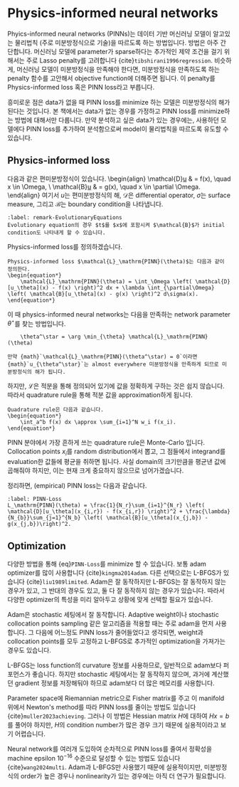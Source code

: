 # Physics-informed neural networks
Phyics-informed neural networks (PINNs)는 데이터 기반 머신러닝 모델이 알고있는 물리법칙 (주로 미분방정식으로 기술)을 따르도록 하는 방법입니다.
방법은 아주 간단합니다.
머신러닝 모델에 parameter가 sparse하다는 추가적인 제약 조건을 걸기 위해서는 주로 Lasso penalty를 고려합니다 {cite}`tibshirani1996regression`.
비슷하게, 머신러닝 모델이 미분방정식을 만족해야 한다면, 미분방정식을 만족하도록 하는 penalty 함수를 고안해서 objective function에 더해주면 됩니다.
이 penalty를 Physics-informed loss 혹은 PINN loss라고 부릅니다.

흥미로운 점은 data가 없을 때 PINN loss를 minimize 하는 모델은 미분방정식의 해가 된다는 것입니다.
본 책에서는 data가 없는 경우를 가정하고 PINN loss를 minimize하는 방법에 대해서만 다룹니다.
만약 분석하고 싶은 data가 있는 경우에는, 사용하던 모델에다 PINN loss를 추가하여 분석함으로써 model이 물리법칙을 따르도록 유도할 수 있습니다.


## Physics-informed loss
다음과 같은 편미분방정식이 있습니다.
\begin{align}
    \mathcal{D}[u](x) & = f(x), \quad x \in \Omega, \\
    \mathcal{B}[u](x) & = g(x), \quad x \in \partial \Omega.
\end{align}
여기서 $u$는 편미분방정식의 해,
$\mathcal{D}$은 differential operator,
$\sigma$는 surface measure,
그리고 $\mathcal{B}$는 boundary condition을 나타냅니다.
```{prf:remark}
:label: remark-EvolutionaryEquations
Evolutionary equation의 경우 $t$를 $x$에 포함시켜 $\mathcal{B}$가 initial condition도 나타내게 할 수 있습니다.
```

Physics-informed loss를 정의하겠습니다.
```{prf:definition}
Physics-informed loss $\mathcal{L}_\mathrm{PINN}(\theta)$는 다음과 같이 정의한다.
\begin{equation*}
    \mathcal{L}_\mathrm{PINN}(\theta) = \int_\Omega \left( \mathcal{D}[u_\theta](x) - f(x) \right)^2 dx + \lambda \int_{\partial\Omega} \left( \mathcal{B}[u_\theta](x) - g(x) \right)^2 d\sigma(x).
\end{equation*}
```

이 때 physics-informed neural networks는 다음을 만족하는 network parameter $\theta^\star$를 찾는 방법입니다.
```{math}
    \theta^\star = \arg \min_{\theta} \mathcal{L}_\mathrm{PINN}(\theta)
```

```{prf:remark}
만약 {math}`\mathcal{L}_\mathrm{PINN}(\theta^\star) = 0`이라면 {math}`u_{\theta^\star}`는 almost everywhere 미분방정식을 만족하게 되므로 미분방정식의 해가 됩니다.
```

하지만, $\mathcal{L}$은 적분을 통해 정의되어 있기에 값을 정확하게 구하는 것은 쉽지 않습니다.
따라서 quadrature rule을 통해 적분 값을 approximation하게 됩니다.
```{prf:definition}
Quadrature rule은 다음과 같습니다.
\begin{equation*}
    \int_a^b f(x) dx \approx \sum_{i=1}^N w_i f(x_i).
\end{equation*}
```
PINN 분야에서 가장 흔하게 쓰는 quadrature rule은 Monte-Carlo 입니다.
Collocation points $x_i$를 random distribution에서 뽑고, 그 점들에서 integrand를 evaluation한 값들에 평균을 취하면 됩니다.
사실 domain의 크기만큼을 평균낸 값에 곱해줘야 하지만, 이는 현재 크게 중요하지 않으므로 넘어가겠습니다.

정리하면, (empirical) PINN loss는 다음과 같습니다.
```{math}
:label: PINN-Loss
L_\mathrm{PINN}(\theta) = \frac{1}{N_r}\sum_{i=1}^{N_r} \left( \mathcal{D}[u_\theta](x_{i,r}) - f(x_{i,r}) \right)^2 + \frac{\lambda}{N_{b}}\sum_{j=1}^{N_b} \left( \mathcal{B}[u_\theta](x_{j,b}) - g(x_{j,b})\right)^2.
```

## Optimization
다양한 방법을 통해 {eq}`PINN-Loss`를 minimize 할 수 있습니다.
보통 adam optimizer를 많이 사용합니다 {cite}`kingma2014adam`.
다른 선택으로는 L-BFGS가 있습니다 {cite}`liu1989limited`.
Adam은 잘 동작하지만 L-BFGS는 잘 동작하지 않는 경우가 있고, 그 반대의 경우도 있고, 둘 다 잘 동작하지 않는 경우가 있습니다.
따라서 다양한 optimizer의 특성을 미리 알아두고 상황에 맞게 선택할 필요가 있습니다.

Adam은 stochastic 세팅에서 잘 동작합니다.
Adaptive weight이나 stochastic collocation points sampling 같은 알고리즘을 적용할 때는 주로 adam을 먼저 사용합니다.
그 다음에 어느정도 PINN loss가 줄어들었다고 생각되면, weight과 collocation points를 모두 고정하고 L-BFGS로 추가적인 optimization을 가져가는 경우도 있습니다.

L-BFGS는 loss function의 curvature 정보를 사용하므로, 일반적으로 adam보다 퍼포먼스가 좋습니다.
하지만 stochastic 세팅에서는 잘 동작하지 않으며, 과거에 계산했던 gradient 정보를 저장해둬야 하므로 adam보다 더 많은 메모리를 사용합니다.

Parameter space에 Riemannian metric으로 Fisher matrix를 주고 이 manifold 위에서 Newton's method를 따라 PINN loss를 줄이는 방법도 있습니다 {cite}`muller2023achieving`.
그러나 이 방법은 Hessian matrix $H$에 대하여 $Hx=b$를 풀어야 하지만, $H$의 condition number가 많은 경우 크기 때문에 실용적이라고 보기 어렵습니다.

Neural network를 여러개 도입하여 순차적으로 PINN loss를 줄여서 정확성을 machine epsilon $10^{-16}$ 수준으로 달성할 수 있는 방법도 있습니다 {cite}`wang2024multi`.
Adam과 L-BFGS만 사용했기 때문에 실용적이지만, 미분방정식의 order가 높은 경우나 nonlinearity가 있는 경우에는 아직 더 연구가 필요합니다.

